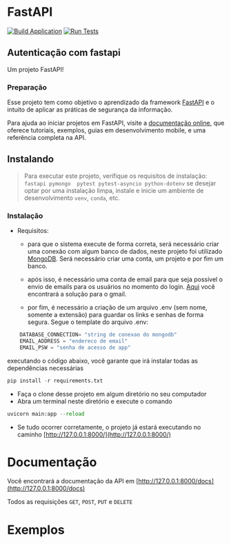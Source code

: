 # FastAPI

[![Build Application](https://github.com/Pedrozle/autentica-o-com-fastapi/actions/workflows/build-app.yml/badge.svg?branch=main&event=push)](https://github.com/Pedrozle/autentica-o-com-fastapi/actions/workflows/build-app.yml)
[![Run Tests](https://github.com/Pedrozle/autentica-o-com-fastapi/actions/workflows/tests-app.yml/badge.svg?branch=main)](https://github.com/Pedrozle/autentica-o-com-fastapi/actions/workflows/tests-app.yml)

## Autenticação com fastapi

Um projeto FastAPI!

### Preparação

Esse projeto tem como objetivo o aprendizado da framework [FastAPI](https://github.com/tiangolo/fastapi) e o intuito de aplicar as práticas de segurança da informação.

Para ajuda ao iniciar projetos em FastAPI, visite a
[documentação online](https://fastapi.tiangolo.com/), que oferece tutoriais, exemplos, guias em desenvolvimento mobile, e uma referência completa na API.

## Instalando

> Para executar este projeto, verifique os requisitos de instalação: `fastapi pymongo  pytest pytest-asyncio python-dotenv`
> se desejar optar por uma instalação limpa, instale e inicie um ambiente de desenvolvimento `venv`, `conda`, etc.

### Instalação

- Requisitos:
  - para que o sistema execute  de forma correta, será necessário criar uma conexão com algum banco de dados, neste projeto foi
utilizado [MongoDB](https://www.mongodb.com/). Será necessário criar uma conta, um projeto e por fim um banco.

  - após isso, é necessário uma conta de email para que seja possível o envio de emails para os usuários no momento do login. [Aqui](https://www.google.com.br/search?q=como+permitir+o+email+para+um+app&sxsrf=AJOqlzVRuN03MfK4U2PKrD_DOGJCQk-wmw%3A1677635427181&source=hp&ei=Y6_-Y_nQCLjK1sQPnMOSqAs&iflsig=AK50M_UAAAAAY_69cztIB-wuqJKYwPgV8QvkaWhDsoWY&ved=0ahUKEwi5jsr9zrn9AhU4pZUCHZyhBLUQ4dUDCAg&uact=5&oq=como+permitir+o+email+para+um+app&gs_lcp=Cgdnd3Mtd2l6EAMyBwghEKABEAoyBwghEKABEAoyBwghEKABEAoyCAghEBYQHhAdMggIIRAWEB4QHTIICCEQFhAeEB0yCAghEBYQHhAdMggIIRAWEB4QHToECCMQJzoECAAQQzoFCC4QgAQ6CwgAEIAEELEDEIMBOhEILhCABBCxAxCDARDHARDRAzoKCC4QxwEQ0QMQQzoICAAQsQMQgwE6CAguEIAEEMkDOggIABCABBCxAzoFCAAQgAQ6BwgAEIAEEAo6BwgAEA0QgAQ6BggAEBYQHjoICAAQFhAeEAo6BQghEKABOgoIIRAWEB4QDxAdOgQIIRAVUABYhVpg6lpoBHAAeACAAesBiAH9LpIBBjAuMzQuMpgBAKABAQ&sclient=gws-wiz) você encontrará a solução para o gmail.

  - por fim, é necessário a criação de um arquivo .env (sem nome, somente a extensão) para guardar os links e senhas de forma segura. Segue o template do arquivo .env:

```js
    DATABASE_CONNECTION= "string de conexao do mongodb"
    EMAIL_ADDRESS = "endereco de email"
    EMAIL_PSW = "senha de acesso de app"
```

executando o código abaixo, você garante que irá instalar todas as dependências necessárias

```py
pip install -r requirements.txt
```

- Faça o clone desse projeto em algum diretório no seu computador
- Abra um terminal neste diretório e execute o comando

```py
uvicorn main:app --reload
```

- Se tudo ocorrer corretamente, o projeto já estará executando no caminho [http://127.0.0.1:8000/](http://127.0.0.1:8000/)

# Documentação

Você encontrará a documentação da API em [http://127.0.0.1:8000/docs](http://127.0.0.1:8000/docs)

Todos as requisições `GET`, `POST`, `PUT` e `DELETE`

# Exemplos
